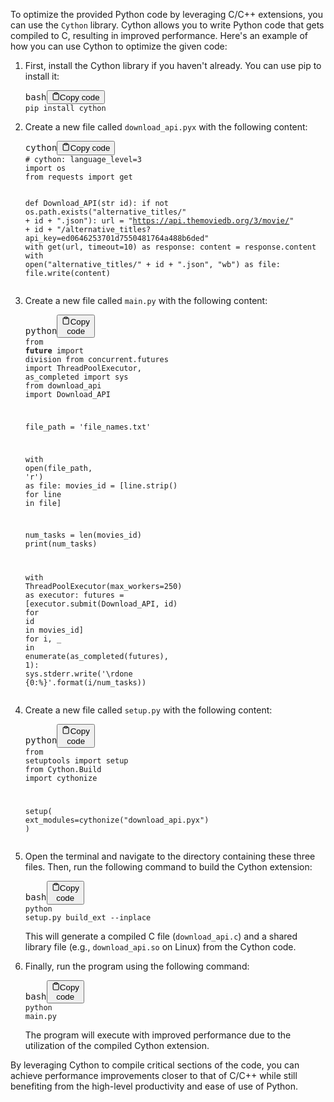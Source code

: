 <p>To optimize the provided Python code by leveraging C/C++ extensions, you can use the <code>Cython</code> library. Cython allows you to write Python code that gets compiled to C, resulting in improved performance. Here's an example of how you can use Cython to optimize the given code:</p><ol><li><p>First, install the Cython library if you haven't already. You can use pip to install it:</p><pre><div class="bg-black rounded-md mb-4"><div class="flex items-center relative text-gray-200 bg-gray-800 px-4 py-2 text-xs font-sans justify-between rounded-t-md"><span>bash</span><button class="flex ml-auto gap-2"><svg stroke="currentColor" fill="none" stroke-width="2" viewBox="0 0 24 24" stroke-linecap="round" stroke-linejoin="round" class="h-4 w-4" height="1em" width="1em" xmlns="http://www.w3.org/2000/svg"><path d="M16 4h2a2 2 0 0 1 2 2v14a2 2 0 0 1-2 2H6a2 2 0 0 1-2-2V6a2 2 0 0 1 2-2h2"></path><rect x="8" y="2" width="8" height="4" rx="1" ry="1"></rect></svg>Copy code</button></div><div class="p-4 overflow-y-auto"><code class="!whitespace-pre hljs language-bash">pip install cython
</code></div></div></pre></li><li><p>Create a new file called <code>download_api.pyx</code> with the following content:</p><pre><div class="bg-black rounded-md mb-4"><div class="flex items-center relative text-gray-200 bg-gray-800 px-4 py-2 text-xs font-sans justify-between rounded-t-md"><span>cython</span><button class="flex ml-auto gap-2"><svg stroke="currentColor" fill="none" stroke-width="2" viewBox="0 0 24 24" stroke-linecap="round" stroke-linejoin="round" class="h-4 w-4" height="1em" width="1em" xmlns="http://www.w3.org/2000/svg"><path d="M16 4h2a2 2 0 0 1 2 2v14a2 2 0 0 1-2 2H6a2 2 0 0 1-2-2V6a2 2 0 0 1 2-2h2"></path><rect x="8" y="2" width="8" height="4" rx="1" ry="1"></rect></svg>Copy code</button></div><div class="p-4 overflow-y-auto"><code class="!whitespace-pre hljs language-cython"># cython: language_level=3
import os
from requests import get

def Download_API(str id):
    if not os.path.exists("alternative_titles/" + id + ".json"):
        url = "https://api.themoviedb.org/3/movie/" + id + "/alternative_titles?api_key=ed0646253701d7550481764a488b6ded"
        with get(url, timeout=10) as response:
            content = response.content
            with open("alternative_titles/" + id + ".json", "wb") as file:
                file.write(content)
</code></div></div></pre></li><li><p>Create a new file called <code>main.py</code> with the following content:</p><pre><div class="bg-black rounded-md mb-4"><div class="flex items-center relative text-gray-200 bg-gray-800 px-4 py-2 text-xs font-sans justify-between rounded-t-md"><span>python</span><button class="flex ml-auto gap-2"><svg stroke="currentColor" fill="none" stroke-width="2" viewBox="0 0 24 24" stroke-linecap="round" stroke-linejoin="round" class="h-4 w-4" height="1em" width="1em" xmlns="http://www.w3.org/2000/svg"><path d="M16 4h2a2 2 0 0 1 2 2v14a2 2 0 0 1-2 2H6a2 2 0 0 1-2-2V6a2 2 0 0 1 2-2h2"></path><rect x="8" y="2" width="8" height="4" rx="1" ry="1"></rect></svg>Copy code</button></div><div class="p-4 overflow-y-auto"><code class="!whitespace-pre hljs language-python"><span class="hljs-keyword">from</span> __future__ <span class="hljs-keyword">import</span> division
<span class="hljs-keyword">from</span> concurrent.futures <span class="hljs-keyword">import</span> ThreadPoolExecutor, as_completed
<span class="hljs-keyword">import</span> sys
<span class="hljs-keyword">from</span> download_api <span class="hljs-keyword">import</span> Download_API

file_path = <span class="hljs-string">'file_names.txt'</span>

<span class="hljs-keyword">with</span> <span class="hljs-built_in">open</span>(file_path, <span class="hljs-string">'r'</span>) <span class="hljs-keyword">as</span> file:
    movies_id = [line.strip() <span class="hljs-keyword">for</span> line <span class="hljs-keyword">in</span> file]

num_tasks = <span class="hljs-built_in">len</span>(movies_id)
<span class="hljs-built_in">print</span>(num_tasks)

<span class="hljs-keyword">with</span> ThreadPoolExecutor(max_workers=<span class="hljs-number">250</span>) <span class="hljs-keyword">as</span> executor:
    futures = [executor.submit(Download_API, <span class="hljs-built_in">id</span>) <span class="hljs-keyword">for</span> <span class="hljs-built_in">id</span> <span class="hljs-keyword">in</span> movies_id]
    <span class="hljs-keyword">for</span> i, _ <span class="hljs-keyword">in</span> <span class="hljs-built_in">enumerate</span>(as_completed(futures), <span class="hljs-number">1</span>):
        sys.stderr.write(<span class="hljs-string">'\rdone {0:%}'</span>.<span class="hljs-built_in">format</span>(i/num_tasks))
</code></div></div></pre></li><li><p>Create a new file called <code>setup.py</code> with the following content:</p><pre><div class="bg-black rounded-md mb-4"><div class="flex items-center relative text-gray-200 bg-gray-800 px-4 py-2 text-xs font-sans justify-between rounded-t-md"><span>python</span><button class="flex ml-auto gap-2"><svg stroke="currentColor" fill="none" stroke-width="2" viewBox="0 0 24 24" stroke-linecap="round" stroke-linejoin="round" class="h-4 w-4" height="1em" width="1em" xmlns="http://www.w3.org/2000/svg"><path d="M16 4h2a2 2 0 0 1 2 2v14a2 2 0 0 1-2 2H6a2 2 0 0 1-2-2V6a2 2 0 0 1 2-2h2"></path><rect x="8" y="2" width="8" height="4" rx="1" ry="1"></rect></svg>Copy code</button></div><div class="p-4 overflow-y-auto"><code class="!whitespace-pre hljs language-python"><span class="hljs-keyword">from</span> setuptools <span class="hljs-keyword">import</span> setup
<span class="hljs-keyword">from</span> Cython.Build <span class="hljs-keyword">import</span> cythonize

setup(
    ext_modules=cythonize(<span class="hljs-string">"download_api.pyx"</span>)
)
</code></div></div></pre></li><li><p>Open the terminal and navigate to the directory containing these three files. Then, run the following command to build the Cython extension:</p><pre><div class="bg-black rounded-md mb-4"><div class="flex items-center relative text-gray-200 bg-gray-800 px-4 py-2 text-xs font-sans justify-between rounded-t-md"><span>bash</span><button class="flex ml-auto gap-2"><svg stroke="currentColor" fill="none" stroke-width="2" viewBox="0 0 24 24" stroke-linecap="round" stroke-linejoin="round" class="h-4 w-4" height="1em" width="1em" xmlns="http://www.w3.org/2000/svg"><path d="M16 4h2a2 2 0 0 1 2 2v14a2 2 0 0 1-2 2H6a2 2 0 0 1-2-2V6a2 2 0 0 1 2-2h2"></path><rect x="8" y="2" width="8" height="4" rx="1" ry="1"></rect></svg>Copy code</button></div><div class="p-4 overflow-y-auto"><code class="!whitespace-pre hljs language-bash">python setup.py build_ext --inplace
</code></div></div></pre><p>This will generate a compiled C file (<code>download_api.c</code>) and a shared library file (e.g., <code>download_api.so</code> on Linux) from the Cython code.</p></li><li><p>Finally, run the program using the following command:</p><pre><div class="bg-black rounded-md mb-4"><div class="flex items-center relative text-gray-200 bg-gray-800 px-4 py-2 text-xs font-sans justify-between rounded-t-md"><span>bash</span><button class="flex ml-auto gap-2"><svg stroke="currentColor" fill="none" stroke-width="2" viewBox="0 0 24 24" stroke-linecap="round" stroke-linejoin="round" class="h-4 w-4" height="1em" width="1em" xmlns="http://www.w3.org/2000/svg"><path d="M16 4h2a2 2 0 0 1 2 2v14a2 2 0 0 1-2 2H6a2 2 0 0 1-2-2V6a2 2 0 0 1 2-2h2"></path><rect x="8" y="2" width="8" height="4" rx="1" ry="1"></rect></svg>Copy code</button></div><div class="p-4 overflow-y-auto"><code class="!whitespace-pre hljs language-bash">python main.py
</code></div></div></pre><p>The program will execute with improved performance due to the utilization of the compiled Cython extension.</p></li></ol><p>By leveraging Cython to compile critical sections of the code, you can achieve performance improvements closer to that of C/C++ while still benefiting from the high-level productivity and ease of use of Python.</p>